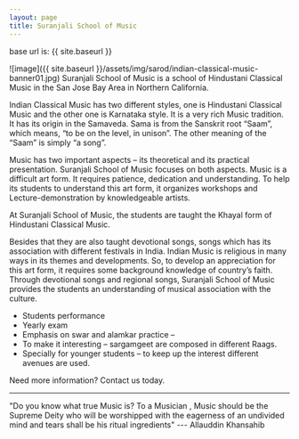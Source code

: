 ```yaml
---
layout: page
title: Suranjali School of Music
---
```


base url is: {{ site.baseurl }}

![image]({{ site.baseurl }}/assets/img/sarod/indian-classical-music-banner01.jpg)
Suranjali School of Music is a school of Hindustani Classical Music in the San Jose Bay Area in Northern California.

Indian Classical Music has two different styles, one is Hindustani Classical Music and the other one is Karnataka style. It is a very rich Music tradition. It has its origin in the Samaveda. Sama is from the Sanskrit root “Saam”, which means, “to be on the level, in unison”. The other meaning of the “Saam” is simply “a song”.

Music has two important aspects – its theoretical and its practical presentation. Suranjali School of Music focuses on both aspects. Music is a difficult art form. It requires patience, dedication and understanding. To help its students to understand this art form, it organizes workshops and Lecture-demonstration by knowledgeable artists.

At Suranjali School of Music, the students are taught the Khayal form of Hindustani Classical Music.

Besides that they are also taught devotional songs, songs which has its association with different festivals in India. Indian Music is religious in many ways in its themes and developments. So, to develop an appreciation for this art form, it requires some background knowledge of country’s faith. Through devotional songs and regional songs, Suranjali School of Music provides the students an understanding of musical association with the culture.
- Students performance
- Yearly exam
- Emphasis on swar and alamkar practice –
- To make it interesting – sargamgeet are composed in different Raags.
- Specially for younger students – to keep up the interest different avenues are used.

Need more information? Contact us today.

---
"Do you know what true Music is? To a Musician , Music should be the Supreme Deity who will be worshipped with the eagerness of an undivided mind and tears shall be his ritual ingredients"
--- Allauddin Khansahib